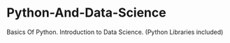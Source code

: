 # Python-And-Data-Science
Basics Of Python. Introduction to Data Science. (Python Libraries included)
